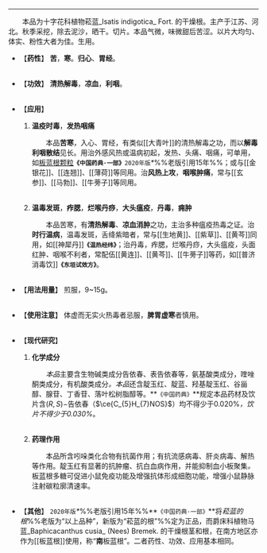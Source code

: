 ---

&emsp;&emsp;本品为十字花科植物菘蓝_Isatis indigotica_ Fort. 的干燥根。主产于江苏、河北。秋季采挖，除去泥沙，晒干。切片。本品气微，味微甜后苦涩。以片大均匀、体实、粉性大者为佳。生用。

- 【**药性**】
	**苦**，**寒**。**归心**、**胃经**。<br></br>

- 【**功效**】
	**清热解毒**，**凉血**，**利咽**。<br></br>

- 【**应用**】
	1. **温疫时毒**，**发热咽痛**
		
		&emsp;&emsp;本品**苦寒**，入心、胃经，有类似[[大青叶]]的清热解毒之功，而以**解毒利咽散结**见长。用治外感风热或温病初起，发热<dfn>、</dfn>头痛<dfn>、</dfn>咽痛，可单用，如<ins>板蓝根颗粒</ins>**`《中国药典·一部》`**`2020年版`<dfn>\*</dfn>%%老版引用15年%%；或与[[金银花]]、[[连翘]]、[[薄荷]]等同用。治**风热上攻**，**咽喉肿痛**，常与[[玄参]]、[[马勃]]、[[牛蒡子]]等同用。<br></br>
	
	2. **温毒发斑**，**痄腮**，**烂喉丹痧**，**大头瘟疫**，**丹毒**，**痈肿**
		
		&emsp;&emsp;本品苦寒，有**清热解毒**<dfn>、</dfn>**凉血消肿**之功，主治多种瘟疫热毒之证。治**时行温病**，温毒发斑，舌绛紫暗者，常与[[生地黄]]、[[紫草]]、[[黄芩]]同用，如[[神犀丹]]**`《温热经纬》`**；治丹毒，痄腮，烂喉丹痧，大头瘟疫<dfn>，</dfn>头面红肿<dfn>、</dfn>咽喉不利者，常配伍[[黄连]]、[[黄芩]]、[[牛蒡子]]等药，如[[普济消毒饮]]**`《东垣试效方》`**。<br></br>

- 【**用法用量**】
	煎服，9~15g。<br></br>

- 【**使用注意**】
	体虚而无实火热毒者忌服，**脾胃虚寒**者慎用。<br></br>

- 【**现代研究**】
	1. **化学成分**
		
		&emsp;&emsp;<dfn>本品</dfn>主要含生物碱类成分告依春、表告依春等<dfn>，</dfn>氨基酸类成分，喹唑酮类成分，有机酸类成分<dfn>。本品</dfn>还含靛玉红、靛蓝、羟基靛玉红、谷甾醇、腺苷、丁香苷、落叶松树脂醇等。**`《中国药典》`**规定本品药材及饮片含$(R,S)-$告依春（$\ce{C_{5}H_{7}NOS}$）均不得少于0.020%<dfn>，饮片不得少于0.030%</dfn>。<br></br>
	
	2. **药理作用**
		
		&emsp;&emsp;本品所含吲哚类化合物有抗菌作用；有抗流感病毒、肝炎病毒、解热等作用。靛玉红有显著的抗肿瘤、抗白血病作用，并能抑制血小板聚集<dfn>。</dfn>板蓝根多糖可促进小鼠免疫功能及增强抗体形成细胞功能，增强小鼠静脉注射碳粒廓清速率。<br></br>

- 【**其他**】
	`2020年版`<dfn>\*</dfn>%%老版引用15年%%**`《中国药典·一部》`**将<dfn>菘蓝的根</dfn>%%老版为“以上品种”，新版为“菘蓝的根”%%定为正品，而爵床科植物马蓝_Baphicacanthus cusia_ (Nees) Bremek. 的干燥根茎和根，在南方地区亦作为[[板蓝根]]使用，称“**南**板蓝根”。二者药性、功效、应用基本相同。
